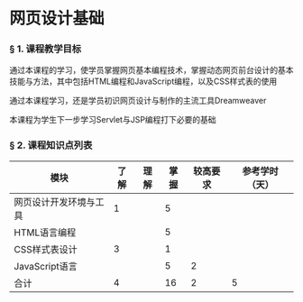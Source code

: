 # 网页设计基础

### &sect; 1. 课程教学目标

通过本课程的学习，使学员掌握网页基本编程技术，掌握动态网页前台设计的基本技能与方法，其中包括HTML编程和JavaScript编程，以及CSS样式表的使用

通过本课程学习，还是学员初识网页设计与制作的主流工具Dreamweaver

本课程为学生下一步学习Servlet与JSP编程打下必要的基础

### &sect; 2. 课程知识点列表

|模块|了解|理解|掌握|较高要求|参考学时（天）|
|-|-|-|-|-|-|
|网页设计开发环境与工具|1| |5| | |
|HTML语言编程| | |5| | |
|CSS样式表设计|3| |1| | |
|JavaScript语言| | |5|2| |
|合计|4| |16|2|5|